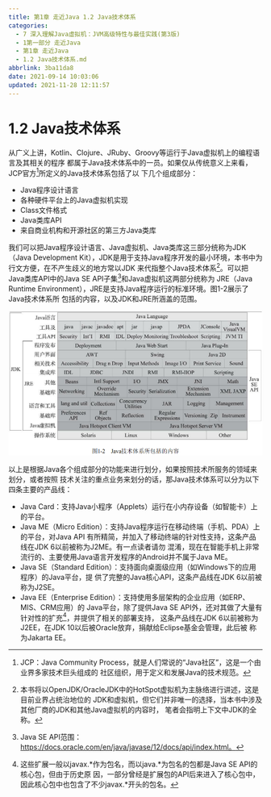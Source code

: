 ```yaml
---
title: 第1章 走近Java 1.2 Java技术体系
categories: 
  - 7 深入理解Java虛拟机：JVM高级特性与最佳实践(第3版)
  - 1第一部分 走近Java
  - 第1章 走近Java
  - 1.2 Java技术体系.md
abbrlink: 3ba11da8
date: 2021-09-14 10:03:06
updated: 2021-11-28 12:11:57
---
```

# 1.2 Java技术体系
从广义上讲，Kotlin、Clojure、JRuby、Groovy等运行于Java虚拟机上的编程语言及其相关的程序 都属于Java技术体系中的一员。如果仅从传统意义上来看，JCP官方[^1]所定义的Java技术体系包括了以 下几个组成部分：
- Java程序设计语言
- 各种硬件平台上的Java虚拟机实现
- Class文件格式
- Java类库API
- 来自商业机构和开源社区的第三方Java类库

我们可以把Java程序设计语言、Java虚拟机、Java类库这三部分统称为JDK（Java Development Kit），JDK是用于支持Java程序开发的最小环境，本书中为行文方便，在不产生歧义的地方常以JDK 来代指整个Java技术体系[^2]。可以把Java类库API中的Java SE API子集[^3]和Java虚拟机这两部分统称为 JRE（Java Runtime Environment），JRE是支持Java程序运行的标准环境。图1-2展示了Java技术体系所 包括的内容，以及JDK和JRE所涵盖的范围。

![image-20210914101623411](https://raw.githubusercontent.com/lanlan2017/images/master/Blog/2021/09/20210914101630.png)

以上是根据Java各个组成部分的功能来进行划分，如果按照技术所服务的领域来划分，或者按照 技术关注的重点业务来划分的话，那Java技术体系可以分为以下四条主要的产品线：
- Java Card：支持Java小程序（Applets）运行在小内存设备（如智能卡）上的平台。
- Java ME（Micro Edition）：支持Java程序运行在移动终端（手机、PDA）上的平台，对Java API 有所精简，并加入了移动终端的针对性支持，这条产品线在JDK 6以前被称为J2ME。有一点读者请勿 混淆，现在在智能手机上非常流行的、主要使用Java语言开发程序的Android并不属于Java ME。
- Java SE（Standard Edition）：支持面向桌面级应用（如Windows下的应用程序）的Java平台，提 供了完整的Java核心API，这条产品线在JDK 6以前被称为J2SE。
- Java EE（Enterprise Edition）：支持使用多层架构的企业应用（如ERP、MIS、CRM应用）的 Java平台，除了提供Java SE API外，还对其做了大量有针对性的扩充[^4]，并提供了相关的部署支持， 这条产品线在JDK 6以前被称为J2EE，在JDK 10以后被Oracle放弃，捐献给Eclipse基金会管理，此后被 称为Jakarta EE。

[^1]: JCP：Java Community Process，就是人们常说的“Java社区”，这是一个由业界多家技术巨头组成的 社区组织，用于定义和发展Java的技术规范。 
[^2]: 本书将以OpenJDK/OracleJDK中的HotSpot虚拟机为主脉络进行讲述，这是目前业界占统治地位的 JDK和虚拟机，但它们并非唯一的选择，当本书中涉及其他厂商的JDK和其他Java虚拟机的内容时， 笔者会指明上下文中JDK的全称。 
[^3]: Java SE API范围：https://docs.oracle.com/en/java/javase/12/docs/api/index.html。 
[^4]: 这些扩展一般以javax.*作为包名，而以java.*为包名的包都是Java SE API的核心包，但由于历史原 因，一部分曾经是扩展包的API后来进入了核心包中，因此核心包中也包含了不少javax.*开头的包名。
